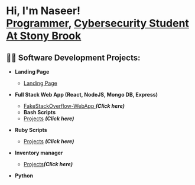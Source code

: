 <h1>Hi, I'm Naseer! <br/><a href="https://github.com/nasAhmed-chss">Programmer</a>, <a href="https://www.linkedin.com/in/naseer-ks-ahmed/">Cybersecurity Student At Stony Brook</a></h1>

<h2>👨‍💻 Software Development Projects:</h2>

- <b>Landing Page </b>
  - [Landing Page](https://nasahmed-chss.github.io/landingPage/)
- <b>Full Stack Web App (React, NodeJS, Mongo DB, Express)</b>
  - [FakeStackOverflow-WebApp
](https://github.com/nasAhmed-chss/FakeStackOverflow-WebApp/tree/main) <b><i>(Click here)</b></i>
  - <b>Bash Scripts</b>
  - [Projects](https://github.com/nasAhmed-chss/Bash-Scripts) <b><i>(Click here)</b></i>
    

- <b>Ruby Scripts</b>
  - [Projects](https://github.com/nasAhmed-chss/ruby-scripts) <b><i>(Click here)</b></i>
  
- <b>Inventory manager</b>
  - [Projects](https://github.com/nasAhmed-chss/inventory-manger)<b><i>(Click here)</b></i>

- <b>Python</b>
 


